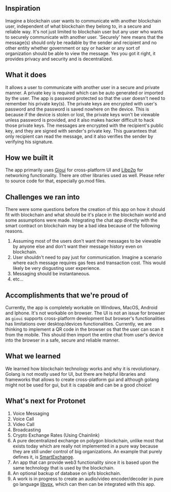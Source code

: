 ## Inspiration
Imagine a blockchain user wants to communicate with another blockchain user,
independent of what blockchain they belong to, in a secure and reliable way.
It's not just limited to blockchain user but any user who wants to securely communicate
with another user. 'Securely' here means that the message(s) should only be readable
by the sender and recipient and no other entity whether government or spy or hacker or any
sort of organization should be able to view the message.
Yes you got it right, it provides privacy and security and is decentralized.

## What it does
It allows a user to communicate with another user in a secure and private manner. 
A private key is required which can be auto generated or imported by the user. 
The app is password protected so that the user doesn't need to remember his private key(s).
The private keys are encrypted with user's password and the password is saved nowhere
on the device. This is because if the device is stolen or lost, the private keys won't be
viewable unless password is provided, and it also makes hacker difficult to hack those private keys.
The messages are encrypted with the recipient's public key, and they are signed with sender's
private key. This guarantees that only recipient can read the message, and it also verifies
the sender by verifying his signature.

## How we built it
The app primarily uses [Gioui](https://gioui.org/) for cross-platform UI and [Libp2p](https://github.com/libp2p/go-libp2p) 
for networking functionality. There are other libraries used as well. Please refer to source code for that, especially go.mod files.


## Challenges we ran into
There were some questions before the creation of this app on how
it should fit with blockchain and what should be it's place in
the blockchain world and some assumptions were made.
Integrating the chat app directly with the smart contract on blockchain
may be a bad idea because of the following reasons.
1. Assuming most of the users don't want their messages to
be viewable by anyone else and don't want their message history even on blockchain.
2. User shouldn't need to pay just for communication. Imagine a scenario where each message
requires gas fees and transaction cost. This would likely be very disgusting user experience.
3. Messaging should be instantaneous.
4. etc...

## Accomplishments that we're proud of
Currently, the app is completely workable on Windows, MacOS, Android and Iphone.
It's not workable on browser. The UI is not an issue for browser as `gioui` supports
cross-platform development but browser's functionalities has limitations over desktop/devices
functionalities. Currently, we are thinking to implement a QR code in the browser
os that the user can scan it from the mobile. This should then import the entire chat
from user's device into the browser in a safe, secure and reliable manner.

## What we learned
We learned how blockchain technology works and why it is revolutionary.
Golang is not mostly used for UI, but there are helpful libraries and frameworks
that allows to create cross-platform gui and although golang might not be used for gui, but
it is capable and can be a good choice!

## What's next for Protonet
1. Voice Messaging
2. Voice Call
3. Video Call
4. Broadcasting
5. Crypto Exchange Rates (Using Chainlink)
6. A pure decentralized exchange on polygon blockchain, unlike most that exists today which
are really not implemented in a pure way because they are still under control of
big organizations.
An example that purely defines it, is [SmartExchange](https://vbn.aau.dk/en/publications/smartexchange-decentralised-trustless-cryptocurrency-exchange).
7. An app that can provide web3 functionality since it is based upon the same technology that is used
by the blockchain.
8. An optional backup of database on ipfs blockchain.
9. A work is in progress to create an audio/video encoder/decoder in pure go language [libvpx](https://github.com/mearaj/libvpx),
which can then can be integrated with this app. 